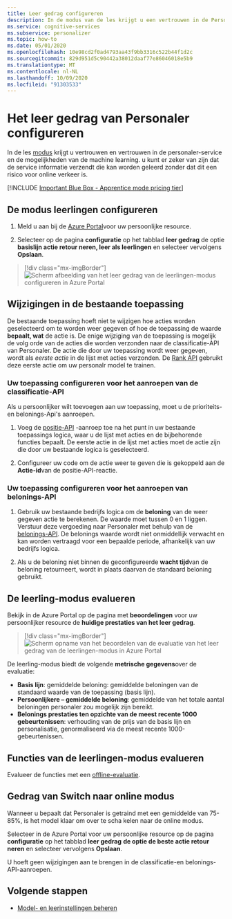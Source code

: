 ```yaml
---
title: Leer gedrag configureren
description: In de modus van de les krijgt u een vertrouwen in de Personaler-service en de mogelijkheden van de machine learning en worden er metrische gegevens gegeven die de service verzendt, zonder risico voor online verkeer.
ms.service: cognitive-services
ms.subservice: personalizer
ms.topic: how-to
ms.date: 05/01/2020
ms.openlocfilehash: 10e98cd2f0ad4793aa43f9bb3316c522b44f1d2c
ms.sourcegitcommit: 829d951d5c90442a38012daaf77e86046018e5b9
ms.translationtype: MT
ms.contentlocale: nl-NL
ms.lasthandoff: 10/09/2020
ms.locfileid: "91303533"
---
```

# <a name="configure-the-personalizer-learning-behavior"></a>Het leer gedrag van Personaler configureren

In de les [modus](concept-apprentice-mode.md) krijgt u vertrouwen en vertrouwen in de personaler-service en de mogelijkheden van de machine learning. u kunt er zeker van zijn dat de service informatie verzendt die kan worden geleerd zonder dat dit een risico voor online verkeer is.

[!INCLUDE [Important Blue Box - Apprentice mode pricing tier](./includes/important-apprentice-mode.md)]

## <a name="configure-apprentice-mode"></a>De modus leerlingen configureren

1. Meld u aan bij de [Azure Portal](https://portal.azure.com)voor uw persoonlijke resource.

1. Selecteer op de pagina **configuratie** op het tabblad **leer gedrag** de optie **basislijn actie retour neren, leer als leerlingen** en selecteer vervolgens **Opslaan**.

> [!div class="mx-imgBorder"]
> ![Scherm afbeelding van het leer gedrag van de leerlingen-modus configureren in Azure Portal](media/settings/configure-learning-behavior-azure-portal.png)

## <a name="changes-to-the-existing-application"></a>Wijzigingen in de bestaande toepassing

De bestaande toepassing hoeft niet te wijzigen hoe acties worden geselecteerd om te worden weer gegeven of hoe de toepassing de waarde **bepaalt, wat** de actie is. De enige wijziging van de toepassing is mogelijk de volg orde van de acties die worden verzonden naar de classificatie-API van Personaler. De actie die door uw toepassing wordt weer gegeven, wordt als _eerste actie_ in de lijst met acties verzonden. De [Rank API](https://westus2.dev.cognitive.microsoft.com/docs/services/personalizer-api/operations/Rank) gebruikt deze eerste actie om uw personalr model te trainen.

### <a name="configure-your-application-to-call-the-rank-api"></a>Uw toepassing configureren voor het aanroepen van de classificatie-API

Als u persoonlijker wilt toevoegen aan uw toepassing, moet u de prioriteits-en belonings-Api's aanroepen.

1. Voeg de [positie-API](https://westus2.dev.cognitive.microsoft.com/docs/services/personalizer-api/operations/Rank) -aanroep toe na het punt in uw bestaande toepassings logica, waar u de lijst met acties en de bijbehorende functies bepaalt. De eerste actie in de lijst met acties moet de actie zijn die door uw bestaande logica is geselecteerd.

1. Configureer uw code om de actie weer te geven die is gekoppeld aan de **Actie-id**van de positie-API-reactie.

### <a name="configure-your-application-to-call-reward-api"></a>Uw toepassing configureren voor het aanroepen van belonings-API

1. Gebruik uw bestaande bedrijfs logica om de **beloning** van de weer gegeven actie te berekenen. De waarde moet tussen 0 en 1 liggen. Verstuur deze vergoeding naar Personaler met behulp van de [belonings-API](https://westus2.dev.cognitive.microsoft.com/docs/services/personalizer-api/operations/Reward). De belonings waarde wordt niet onmiddellijk verwacht en kan worden vertraagd voor een bepaalde periode, afhankelijk van uw bedrijfs logica.

1. Als u de beloning niet binnen de geconfigureerde **wacht tijd**van de beloning retourneert, wordt in plaats daarvan de standaard beloning gebruikt.

## <a name="evaluate-apprentice-mode"></a>De leerling-modus evalueren

Bekijk in de Azure Portal op de pagina met **beoordelingen** voor uw persoonlijker resource de **huidige prestaties van het leer gedrag**.

> [!div class="mx-imgBorder"]
> ![Scherm opname van het beoordelen van de evaluatie van het leer gedrag van de leerlingen-modus in Azure Portal](media/settings/evaluate-apprentice-mode.png)

De leerling-modus biedt de volgende **metrische gegevens**over de evaluatie:
* **Basis lijn**: gemiddelde beloning: gemiddelde beloningen van de standaard waarde van de toepassing (basis lijn).
* **Persoonlijkere – gemiddelde beloning**: gemiddelde van het totale aantal beloningen personaler zou mogelijk zijn bereikt.
* **Belonings prestaties ten opzichte van de meest recente 1000 gebeurtenissen**: verhouding van de prijs van de basis lijn en personalisatie, genormaliseerd via de meest recente 1000-gebeurtenissen.

## <a name="evaluate-apprentice-mode-features"></a>Functies van de leerlingen-modus evalueren

Evalueer de functies met een [offline-evaluatie](how-to-offline-evaluation.md).

## <a name="switch-behavior-to-online-mode"></a>Gedrag van Switch naar online modus

Wanneer u bepaalt dat Personaler is getraind met een gemiddelde van 75-85%, is het model klaar om over te scha kelen naar de online modus.

Selecteer in de Azure Portal voor uw persoonlijke resource op de pagina **configuratie** op het tabblad **leer gedrag** **de optie de beste actie retour neren** en selecteer vervolgens **Opslaan**.

U hoeft geen wijzigingen aan te brengen in de classificatie-en belonings-API-aanroepen.

## <a name="next-steps"></a>Volgende stappen

* [Model- en leerinstellingen beheren](how-to-manage-model.md)
